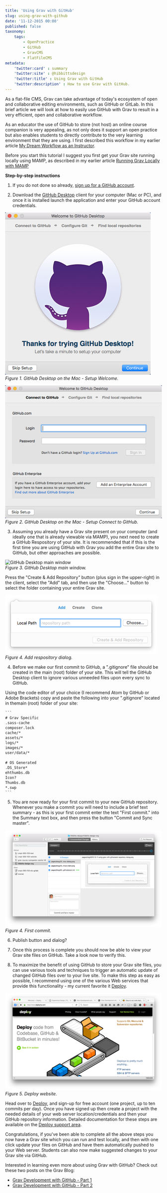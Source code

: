 ```yaml
---
title: 'Using Grav with GitHub'
slug: using-grav-with-github
date: '11-12-2015 00:00'
published: false
taxonomy:
    tags:
        - OpenPractice
        - GitHub
        - GravCMS
        - FlatFileCMS
metadata:
    'twitter:card' : summary
    'twitter:site' : @hibbittsdesign
    'twitter:title' : Using Grav with GitHub
    'twitter:description' : How to use Grav with GitHub.
---
```


As a flat-file CMS, Grav can take advantage of today's ecosystem of open and collaborative editing environments, such as GitHub or GitLab. In this brief article we will look at how to easily use GitHub with Grav to result in a very efficient, open and collaborative workflow.

As an educator the use of GitHub to store (not host) an online course companion is very appealing, as not only does it support an open practice but also enables students to directly contribute to the very learning environment that they are using. I first described this workflow in my earlier article [My Dream Workflow as an Instructor](../my-dream-workflow).

Before you start this tutorial I suggest you first get your Grav site running locally using MAMP, as described in my earlier article [Running Grav Locally with MAMP](../running-grav-locally-with-mamp)

**Step-by-step instructions**

1. If you do not done so already, [sign up for a GitHub account](https://github.com/join).

2. Download the [GitHub Desktop](https://desktop.github.com/) client for your computer (Mac or PC), and once it is installed launch the application and enter your GitHub account credentials.

  ![ GitHub Desktop on the Mac  - Setup Welcome](github-desktop-welcome-1.png)  
  _Figure 1. GitHub Desktop on the Mac - Setup Welcome._

  ![ GitHub Desktop on the Mac  - Setup Connect to GitHub](github-desktop-welcome-2.png)  
  _Figure 2. GitHub Desktop on the Mac - Setup Connect to GitHub._

3. Assuming you already have a Grav site present on your computer (and ideally one that is already viewable via MAMP), you next need to create a GitHub Respository of your site. It is recommended that if this is the first time you are using GitHub with Grav you add the entire Grav site to GitHub, but other approaches are possible.

  ![ GitHub Desktop main window](github-desktop-main-window)  
  _Figure 3. GitHub Desktop main window._

  Press the "Create & Add Repository" button (plus sign in the upper-right) in the client, select the "Add" tab, and then use the "Choose..." button to select the folder containing your entire Grav site.

  ![ Adding a repository](add-repository-dialog.png)  
  _Figure 4. Add respository dialog._

4. Before we make our first commit to GitHub, a ".gitignore" file should be created in the main (root) folder of your site. This will tell the GitHub Desktop client to ignore various unneeded files upon every sync to GitHub.

  Using the code editor of your choice (I recommend Atom by GitHub or Adobe Brackets) copy and paste the following into your ".gitignore" located in themain (root) folder of your site:

    ```
    # Grav Specific  
    .sass-cache
    composer.lock
    cache/*
    assets/*
    logs/*
    images/*
    user/data/*

    # OS Generated
    .DS_Store*
    ehthumbs.db
    Icon?
    Thumbs.db
    *.swp
    ```

5. You are now ready for your first commit to your new GitHub repository. Whenever you make a commit you will need to include a brief text summary - as this is your first commit enter the text "First commit." into the Summary text box, and then press the button "Commit and Sync master".

  ![ First commit](first-commit.png)  
  _Figure 4. First commit._

6. Publish button and dialog?

7. Once this process is complete you should now be able to view your Grav site files on GitHub. Take a look now to verify this.

8. To maximize the benefit of using GitHub to store your Grav site files, you can use various tools and techniques to trigger an automatic update of changed GitHub files over to your live site. To make this step as easy as possible, I recommend using one of the various Web services that provide this functionality - my current favorite it [Deploy](deployhq.com).

  ![ Deploy website](deploy.png)  
  _Figure 5. Deploy website._

  Head over to [Deploy](deployhq.com), and sign-up for free account (one project, up to ten commits per day). Once you have signed up then create a project with the needed details of your web server location/credentials and then your GitHub repository information. Detailed documentation for these steps are available on the [Deploy support area](https://support.deployhq.com/).

Congratulations, if you've been able to complete all the above steps you now have a Grav site which you can run and test locally, and then with one click update your files on GitHub and have them automatically pushed to your Web server. Students can also now make suggested changes to your Grav site via GitHub.

  Interested in learning even more about using Grav with GitHub? Check out these two posts on the Grav Blog:
  * [Grav Development with GitHub - Part 1](http://getgrav.org/blog/developing-with-github-part-1)
  * [Grav Development with GitHub - Part 2](http://getgrav.org/blog/developing-with-github-part-2)
